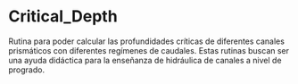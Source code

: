 # Critical_Depth
Rutina para poder calcular las profundidades críticas de diferentes canales prismáticos con diferentes regímenes de caudales. 
Estas rutinas buscan ser una ayuda didáctica para la enseñanza de hidráulica de canales a nivel de progrado. 
